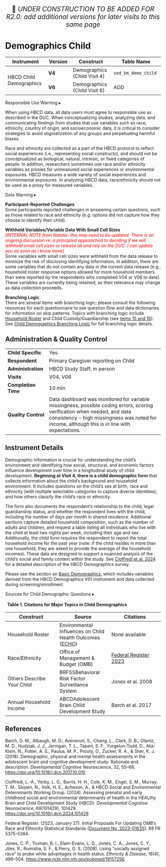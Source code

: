 <p style="text-align: center; font-size: 1.5em;">🚧 <i>UNDER CONSTRUCTION TO BE ADDED FOR R2.0: add additional versions for later visits to this same page</i></p>

# Demographics Child

<table class="table-no-vertical-lines" style="width: 100%; border-collapse: collapse; table-layout: fixed;">
<thead>
<tr>
  <th style="width: 25%;"><i class="fa-solid fa-maximize"></i> Instrument</th>
  <th style="width: 15%;"><i class="fa-solid fa-clone"></i> Version</th>
  <th style="width: 25%;"><i class="fa-solid fa-tape"></i> Construct</th>
  <th style="width: 25%;"><i class="fa fa-table"></i> Table Name</th>
</tr>
</thead>
<tbody>
<tr>
  <td rowspan="2">HBCD Child Demographics</td>
  <td><strong>V4</strong></td>
  <td>Demographics (Child Visit 4)</td>
  <td><code>sed_bm_demo_child</code></td>
</tr>
<tr>
  <td><strong>V6</strong></td>
  <td>Demographics (Child Visit 6)</td>
  <td><code></code>ADD</td>
</tr>
</tbody>
</table>

<div id="alert" class="alert-banner" onclick="toggleCollapse(this)">
    <span class="emoji"><i class="fas fa-exclamation-circle"></i></span>
  <span class="text-with-link">
  <span class="text">Responsible Use Warning</i></span>
  <a class="anchor-link" href="#alert" title="Copy link">
  <i class="fa-solid fa-link"></i>
  </a>
  </span>
  <span class="arrow">▸</span>
</div>
<div class="alert-collapsible-content">
<p>When using HBCD data, all data users must agree to responsible use as described in the DUC. When conceptualizing studies, analyzing data, and communicating findings from studies that use variables such as race, ethnicity, country of origin, and socioeconomic data, it is critical to consider strategies to avoid stigmatization of any groups and perpetuating harmful biases.</p> 
<p>Race and ethnicity are collected as a part of the HBCD protocol to reflect social experiences (i.e., representing social constructs), and should not be conceptualized as biological, natural, intrinsic, or fixed categories of people. In addition, researchers sometimes use race and/or ethnicity variables as proxies for unmeasured social experiences or environmental exposures. HBCD measures a wide variety of social experiences and environmental exposures. In analyzing HBCD data, race/ethnicity should not be used as a proxy for measured variables.</p>
</div>

<div id="warning" class="warning-banner" onclick="toggleCollapse(this)">
    <span class="emoji"><i class="fas fa-exclamation-triangle"></i></span>
  <span class="text-with-link">
  <span class="text">Data Warning</i></span>
  <a class="anchor-link" href="#warning" title="Copy link">
  <i class="fa-solid fa-link"></i>
  </a>
  </span>
  <span class="arrow">▸</span>
</div>
<div class="warning-collapsible-content">
<p><b>Participant-Reported Challenges</b><br>
Some participants reported challenges in answering certain questions, such as those related to race and ethnicity (e.g. options did not capture how they choose to identify their child).</p> 
<p><b>Withheld Variables/Variable Data With Small Cell Sizes</b><br>
<i style="color: red;">[INTERNAL NOTE from Natalie: this may need to be updated. There is an ongoing discussion re: a principled approached to deciding if we will withhold small cell sizes or release all and rely on the DUC. I can update you as soon as I know more]</i><br>
Some variables with small cell sizes were withheld from the data release to minimize the risk of disclosing identifying information. In addition, there are some variables that do not contain any data in the current data release (e.g., household roster response options allowed for more household members than were reported by the respondents who completed V04 or V06  to date). These variables are currently being retained, as their relevance may change as data collection proceeds.</p> 
<p><b>Branching Logic</b><br>
There are several items with branching logic; please consult the following resources for each questionnaire to see question flow and data dictionaries for information on skip patterns. Topics with branching logic include <a href="../images/household-relationships.png" target="_blank">Household Roster</a> and Child Custody/Guardianship (see <a href="../images/child-custody-branching-logic.png" target="_blank">items 15 and 16</a>). See <a href="../demo-ch-table" target="_blank">Child Demographics Branching Logic</a> for full branching logic details.</p>
</div>

## Administration & Quality Control

<table class="table-no-vertical-lines" style="width: 100%; border-collapse: collapse; table-layout: fixed;">
<tbody>
<tr><td><b>Child Specific</b></td>
<td>Yes</td></tr>
<tr><td><b>Respondent</b></td>
<td>Primary Caregiver reporting on Child</td></tr>
<tr><td><b>Administration</b></td>
<td style="word-wrap: break-word; white-space: normal;">HBCD Study Staff, in person</td></tr>
<tr><td><b>Visits</b></td>
<td>V04, V06</td></tr>
<tr><td><b>Completion Time</b></td>
<td>10 min</td></tr>
<tr><td><b>Quality Control</b></td>
<td style="word-wrap: break-word; white-space: normal;">Data dashboard was monitored for variable missingness, possible coding errors, scoring verification when needed, and data consistency - high missingness was noted for income, although this is in line with expectations.</td></tr>
</tbody>
</table>

## Instrument Details

Demographic information is crucial for understanding the child’s environment and identifying how social, structural, and economic factors influence development over time in a longitudinal study of child development. **Beginning at Visit 4, there is a child demographic form** that collects information about the child’s background and household environment. It includes questions on the child’s sex at birth, race and ethnicity (with multiple selectable categories to capture diverse identities), and how others classify the child’s race or ethnicity. 

The form also documents the respondent’s relationship to the child, legal guardianship status, and whether the respondent lives with the child, including the number of days per month in shared residence. Additional sections capture detailed household composition, such as the number of adults and children, and request a table listing all individuals who live with the child at least two nights per week, including their age and sex. Additionally, the child form requires the respondent to report the total household income for the past year (note: if the child resides in more than one household, they are asked to provide the average of the household incomes). These data are designed to support a nuanced analysis of the child’s social and family context within the study. See [Cioffredi et al. 2024](https://doi.org/10.1016/j.dcn.2024.101429) for a detailed description of the HBCD Demographics survey.

Please see the section on <a href="../demographics/#basic-demographics">Basic Demographics</a>, which includes variables derived from the HBCD Demographics V01 instrument and data collected during screening/enrollment.

<div id="demo-tables" class="table-banner" onclick="toggleCollapse(this)">
 <span class="emoji"><i class="fa fa-magnifying-glass"></i></span>
  <span class="text-with-link">
  <span class="text">Sources for Child Demographic Questions</span>
  <a class="anchor-link" href="#demo-tables" title="Copy link">
  <i class="fa-solid fa-link"></i>
  </a>
  </span>
  <span class="arrow">▸</span>
</div>
<div class="table-collapsible-content">
<br>
<strong>&nbsp;&nbsp;Table 1. Citations for Major Topics in Child Demographics</strong>
<table style="width: 100%; border-collapse: collapse; table-layout: fixed;">
<thead>
    <tr>
    <th style="width: 30%;">Construct</th>
    <th style="width: 30%;">Source</th>
    <th style="width: 30%;">Citations</th>
    </tr>
</thead>
    <tbody>
    <tr>
      <td>Household Roster</td>
      <td>Environmental Influences on Child Health Outcomes (<a href="https://echochildren.org/">ECHO</a>)</td>
      <td>None available</td>
    </tr>
    <tr>
      <td>Race/Ethnicity</td>
      <td>Office of Management & Budget (OMB)</td>
      <td><a href="https://www.federalregister.gov/documents/2023/01/27/2023-01635/initial-proposals-for-updating-ombs-race-and-ethnicity-statistical-standards">Federal Register 2023</a></td>
    </tr>
    <tr>
      <td>Others Describe Your Child</td>
      <td><span class="tooltip">BRFSS<span class="tooltiptext">Behavioral Risk Factor Surveillance System</span></span></td>
      <td>Jones et al. 2008</td>
    </tr>
    <tr>
      <td>Annual Household Income</td>
      <td><span class="tooltip">ABCD<span class="tooltiptext">Adolescent Brain Child Development Study</span></span></td>
      <td>Barch et al. 2017</td>
    </tr>
  </tbody>  
  </table>
</div>

## References

<div class="references">
  <p>Barch, D. M., Albaugh, M. D., Avenevoli, S., Chang, L., Clark, D. B., Glantz, M. D., Hudziak, J. J., Jernigan, T. L., Tapert, S. F., Yurgelun-Todd, D., Alia-Klein, N., Potter, A. S., Paulus, M. P., Prouty, D., Zucker, R. A., & Sher, K. J. (2018). Demographic, physical and mental health assessments in the adolescent brain and cognitive development study: Rationale and description. <em>Developmental Cognitive Neuroscience</em>, 32, 55–66. <a href="https://doi.org/10.1016/j.dcn.2017.10.010" target="_blank">https://doi.org/10.1016/j.dcn.2017.10.010</a></p>
  <p>Cioffredi, L.-A., Yerby, L. G., Burris, H. H., Cole, K. M., Engel, S. M., Murray, T. M., Slopen, N., Volk, H. E., Acheson, A., & HBCD Social and Environmental Determinants Working Group. (2024). Assessing prenatal and early childhood social and environmental determinants of health in the HEALthy Brain and Child Development Study (HBCD). <em>Developmental Cognitive Neuroscience</em>, 69(101429), 101429. <a href="https://doi.org/10.1016/j.dcn.2024.101429" target="_blank">https://doi.org/10.1016/j.dcn.2024.101429</a></p>
  <p>Federal Register. (2023, January 27). Initial Proposals For Updating OMB’s Race and Ethnicity Statistical Standards (<a href="https://www.federalregister.gov/documents/2023/01/27/2023-01635/initial-proposals-for-updating-ombs-race-and-ethnicity-statistical-standards" target="_blank">Document No. 2023-01635</a>). 88 FR 5375-5384.</p>
  <p>Jones, C. P., Truman, B. I., Elam-Evans, L. D., Jones, C. A., Jones, C. Y., Jiles, R., Rumisha, S. F., & Perry, G. S. (2008). Using “socially assigned race” to probe white advantages in health status. <em>Ethnicity & Disease</em>, 18(4), 496–504. <a href="https://www.ncbi.nlm.nih.gov/pubmed/19157256" target="_blank">https://www.ncbi.nlm.nih.gov/pubmed/19157256</a></p>
</div>
<br>


